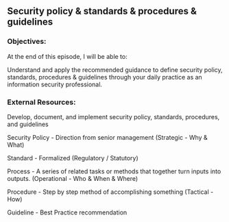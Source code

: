 ## Security policy & standards & procedures & guidelines


### Objectives:

At the end of this episode, I will be able to:

Understand and apply the recommended guidance to define security policy,
standards, procedures & guidelines through your daily practice as an information
security professional.


### External Resources:

Develop, document, and implement security policy, standards, procedures, and
guidelines


Security Policy - Direction from senior management (Strategic - Why & What)


Standard - Formalized (Regulatory / Statutory)


Process - A series of related tasks or methods that together turn inputs into
outputs. (Operational - Who & When & Where)


Procedure - Step by step method of accomplishing something (Tactical - How)


Guideline - Best Practice recommendation
